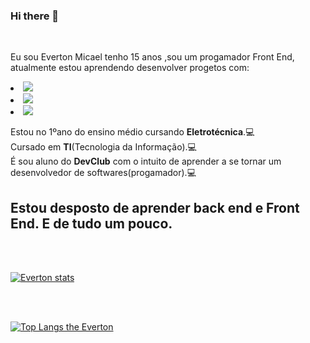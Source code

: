 ### Hi there 👋
<br>
<p>Eu sou Everton Micael tenho 15 anos ,sou um progamador Front End,  atualmente estou aprendendo desenvolver progetos com:<p>
<lu>
<li><img src= "https://img.shields.io/badge/HTML5-E34F26?style=for-the-badge&logo=html5&logoColor=white"></li>
<li><img src= "https://img.shields.io/badge/CSS3-1572B6?style=for-the-badge&logo=css3&logoColor=white"></li>
<li><img src ="https://img.shields.io/badge/JavaScript-F7DF1E?style=for-the-badge&logo=javascript&logoColor=black"></li>
</lu>
<p>Estou no 1ºano do ensino médio cursando <b>Eletrotécnica</b>.💻<br> 
  Cursado em <b>TI</b>(Tecnologia da Informação).💻<br>
  É sou aluno do <b>DevClub</b> com o intuito de  aprender a se tornar um desenvolvedor de softwares(progamador).💻
  <br>
  <h2>Estou desposto de aprender back end e Front End.  E de tudo um pouco.</h2>
  <br>
  <br>
  
  [![Everton stats](https://github-readme-stats.vercel.app/api?username=EvertonMicael2007)](https://github.com/anuraghazra/github-readme-stats)
  
  <br>
  <br>

[![Top Langs the Everton](https://github-readme-stats.vercel.app/api/top-langs/?username=EvertonMicael2007)](https://github.com/anuraghazra/github-readme-stats)





<!--
**EvertonMicael2007/EvertonMicael2007** is a ✨ _special_ ✨ repository because its `README.md` (this file) appears on your GitHub profile.

Here are some ideas to get you started:

- 🔭 I’m currently working on ...
- 🌱 I’m currently learning ...
- 👯 I’m looking to collaborate on ...
- 🤔 I’m looking for help with ...
- 💬 Ask me about ...
- 📫 How to reach me: ...
- 😄 Pronouns: ...
- ⚡ Fun fact: ...
-->
